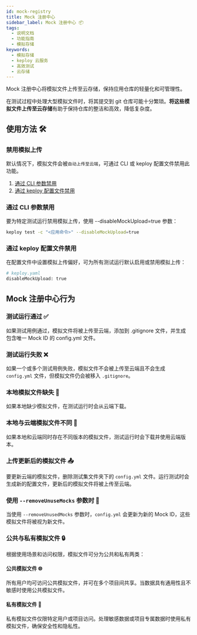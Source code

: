 ```yaml
---
id: mock-registry
title: Mock 注册中心
sidebar_label: Mock 注册中心 📦
tags:
  - 说明文档
  - 功能指南
  - 模拟存储
keywords:
  - 模拟存储
  - keploy 云服务
  - 高效测试
  - 云存储
---
```


Mock 注册中心将模拟文件上传至云存储，保持应用仓库的轻量化和可管理性。

在测试过程中处理大型模拟文件时，将其提交到 git 仓库可能十分繁琐。**将这些模拟文件上传至云存储**有助于保持仓库的整洁和高效，降低复杂度。

## 使用方法 🛠️

### 禁用模拟上传

默认情况下，模拟文件会被`自动上传至云端`，可通过 CLI 或 keploy 配置文件禁用此功能。

1. [通过 CLI 参数禁用](#通过-cli-参数禁用)
2. [通过 keploy 配置文件禁用](#通过-keploy-配置文件禁用)

### 通过 CLI 参数禁用

要为特定测试运行禁用模拟上传，使用 --disableMockUpload=true 参数：

```bash
keploy test -c "<应用命令>" --disableMockUpload=true
```

### 通过 keploy 配置文件禁用

在配置文件中设置模拟上传偏好，可为所有测试运行默认启用或禁用模拟上传：

```bash
# keploy.yaml
disableMockUpload: true
```

## Mock 注册中心行为

### 测试运行通过 ✅

如果测试用例通过，模拟文件将被上传至云端，添加到 .gitignore 文件，并生成包含唯一 Mock ID 的 config.yml 文件。

### 测试运行失败 ❌

如果一个或多个测试用例失败，模拟文件不会被上传至云端且不会生成 `config.yml` 文件，但模拟文件仍会被移入 `.gitignore`。

### 本地模拟文件缺失 🚫

如果本地缺少模拟文件，在测试运行时会从云端下载。

### 本地与云端模拟文件不同 🔄

如果本地和云端同时存在不同版本的模拟文件，测试运行时会下载并使用云端版本。

### 上传更新后的模拟文件 📤

要更新云端的模拟文件，删除测试集文件夹下的 `config.yml` 文件。运行测试时会生成新的配置文件，更新后的模拟文件将被上传至云端。

### 使用 `--removeUnuseMocks` 参数时 🧹

当使用 `--removeUnusedMocks` 参数时，`config.yml` 会更新为新的 Mock ID，这些模拟文件将被视为新文件。

### 公共与私有模拟文件 🔒

根据使用场景和访问权限，模拟文件可分为公共和私有两类：

#### 公共模拟文件 🌐

所有用户均可访问公共模拟文件，并可在多个项目间共享。当数据具有通用性且不敏感时使用公共模拟文件。

#### 私有模拟文件 🔐

私有模拟文件仅限特定用户或项目访问。处理敏感数据或项目专属数据时使用私有模拟文件，确保安全性和隐私性。